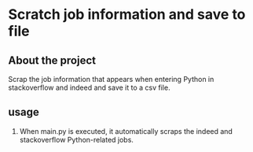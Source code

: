 # Scratch job information and save to file

## About the project
Scrap the job information that appears when entering Python in stackoverflow and indeed and save it to a csv file.

## usage
1. When main.py is executed, it automatically scraps the indeed and stackoverflow Python-related jobs.
